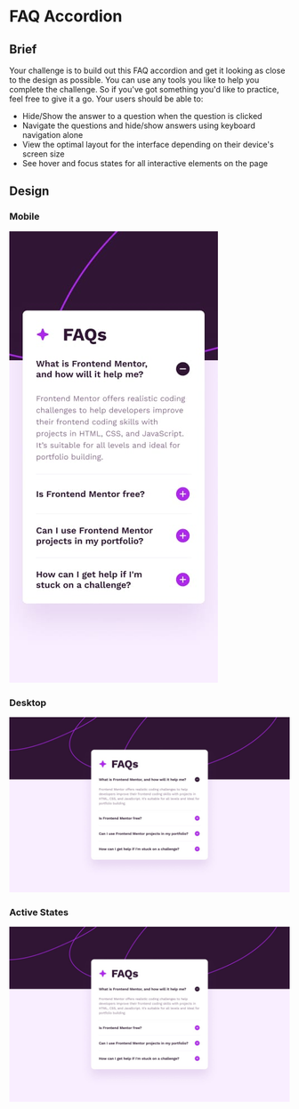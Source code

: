 # FAQ Accordion

## Brief

Your challenge is to build out this FAQ accordion and get it looking as close to the design as possible. You can use any tools you like to help you complete the challenge. So if you've got something you'd like to practice, feel free to give it a go. Your users should be able to:

- Hide/Show the answer to a question when the question is clicked
- Navigate the questions and hide/show answers using keyboard navigation alone
- View the optimal layout for the interface depending on their device's screen size
- See hover and focus states for all interactive elements on the page

## Design

### Mobile

![](./assets/design/mobile-design.jpg)

### Desktop

![](./assets/design/desktop-design.jpg)

### Active States

![](./assets/design/desktop-design.jpg)
